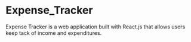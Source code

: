 # Expense_Tracker
Expense Tracker is a web application built with React.js that allows users keep tack of income and expenditures.


